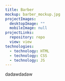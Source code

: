 ```yaml
---
title: Barber
mockup: barber_mockup.jpg
projectImages:
  desktopImage: ""
  mobileImage: null
projectLinks:
  repository: repo
  view: view
technologies:
  - technology: HTML
  - technology: CSS
  - technology: JS
---
```

dadawdadaw
